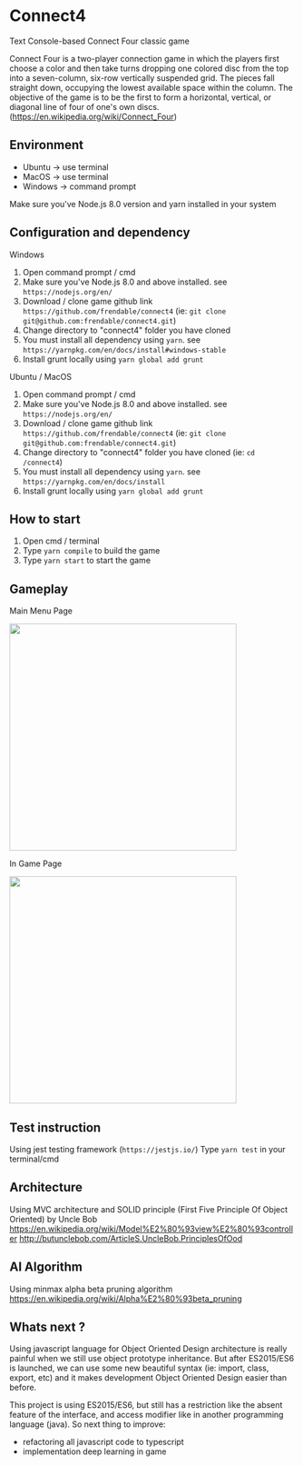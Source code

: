 # Connect4
Text Console-based Connect Four classic game

Connect Four is a two-player connection game in which the players first choose a color and then take turns dropping one colored disc from the top into a seven-column, six-row vertically suspended grid. The pieces fall straight down, occupying the lowest available space within the column. The objective of the game is to be the first to form a horizontal, vertical, or diagonal line of four of one's own discs. (https://en.wikipedia.org/wiki/Connect_Four)

## Environment
- Ubuntu -> use terminal
- MacOS -> use terminal
- Windows -> command prompt

Make sure you've Node.js 8.0 version and yarn installed in your system

## Configuration and dependency
Windows
1. Open command prompt / cmd
2. Make sure you've Node.js 8.0 and above installed. see `https://nodejs.org/en/`
3. Download / clone game github link `https://github.com/frendable/connect4` (ie: `git clone git@github.com:frendable/connect4.git`)
4. Change directory to "connect4" folder you have cloned
5. You must install all dependency using `yarn`. see `https://yarnpkg.com/en/docs/install#windows-stable`
6. Install grunt locally using `yarn global add grunt`

Ubuntu / MacOS
1. Open command prompt / cmd
2. Make sure you've Node.js 8.0 and above installed. see `https://nodejs.org/en/`
3. Download / clone game github link `https://github.com/frendable/connect4` (ie: `git clone git@github.com:frendable/connect4.git`)
4. Change directory to "connect4" folder you have cloned (ie: `cd /connect4`)
5. You must install all dependency using `yarn`. see `https://yarnpkg.com/en/docs/install`
6. Install grunt locally using `yarn global add grunt`

## How to start
1. Open cmd / terminal
2. Type `yarn compile` to build the game
3. Type `yarn start` to start the game

## Gameplay
Main Menu Page

<img src="https://user-images.githubusercontent.com/13958277/45070654-b8f08480-b115-11e8-9c46-a7fac862dbef.png" width="400px" />

In Game Page

<img src="https://user-images.githubusercontent.com/13958277/45070968-6021eb80-b117-11e8-955a-740e05100245.gif" width="400px" />

## Test instruction
Using jest testing framework (`https://jestjs.io/`)
Type `yarn test` in your terminal/cmd

## Architecture
Using MVC architecture and SOLID principle (First Five Principle Of Object Oriented) by Uncle Bob
https://en.wikipedia.org/wiki/Model%E2%80%93view%E2%80%93controller
http://butunclebob.com/ArticleS.UncleBob.PrinciplesOfOod

## AI Algorithm
Using minmax alpha beta pruning algorithm
https://en.wikipedia.org/wiki/Alpha%E2%80%93beta_pruning

## Whats next ?
Using javascript language for Object Oriented Design architecture is really painful when we still use object prototype inheritance. But after ES2015/ES6 is launched, we can use some new beautiful syntax (ie: import, class, export, etc) and it makes development Object Oriented Design easier than before.

This project is using ES2015/ES6, but still has a restriction like the absent feature of the interface, and access modifier like in another programming language (java).
So next thing to improve:
- refactoring all javascript code to typescript
- implementation deep learning in game
